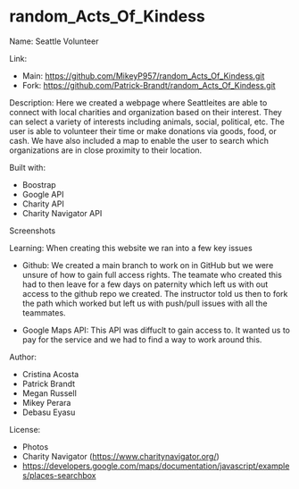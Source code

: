 # random_Acts_Of_Kindess
Name:
    Seattle Volunteer

Link: 
- Main: https://github.com/MikeyP957/random_Acts_Of_Kindess.git
- Fork: https://github.com/Patrick-Brandt/random_Acts_Of_Kindess.git

Description:
   Here we created a webpage where Seattleites are able to connect with local charities and organization based on their interest. They can select a variety of interests including animals, social, political, etc. The user is able to volunteer their time or make donations via goods, food, or cash. We have also included a map to enable the user to search which organizations are in close proximity to their location.

Built with:
- Boostrap
- Google API
- Charity API
- Charity Navigator API

Screenshots

Learning:
    When creating this website we ran into a few key issues
    
- Github: We created a main branch to work on in GitHub but we were unsure of how to gain full access rights. The teamate who created this had to then leave for a few days on paternity which left us with out access to the github repo we created. The instructor told us then to fork the path which worked but left us with push/pull issues with all the teammates. 

- Google Maps API: This API was diffuclt to gain access to. It wanted us to pay for the service and we had to find a way to work around this. 
    

Author:
- Cristina Acosta 
- Patrick Brandt
- Megan Russell
- Mikey Perara
- Debasu Eyasu

License:
- Photos
- Charity Navigator (https://www.charitynavigator.org/)
- https://developers.google.com/maps/documentation/javascript/examples/places-searchbox
